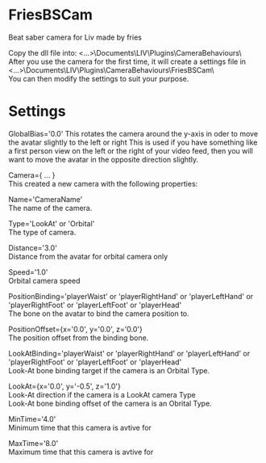# FriesBSCam
Beat saber camera for Liv made by fries

Copy the dll file into:
    <...>\Documents\LIV\Plugins\CameraBehaviours\\\
After you use the camera for the first time, it will create a settings file in
    <...>\Documents\LIV\Plugins\CameraBehaviours\FriesBSCam\\\
You can then modify the settings to suit your purpose.

# Settings
GlobalBias='0.0' 
This rotates the camera around the y-axis in oder to move the avatar slightly to the left or right
This is used if you have something like a first person view on the left or the right of your video feed, then you will want to move the avatar in the opposite direction slightly.

Camera={ ... }\
This created a new camera with the following properties:

Name='CameraName'\
The name of the camera.

Type='LookAt' or 'Orbital'\
The type of camera.

Distance='3.0'\
Distance from the avatar for orbital camera only

Speed='1.0'\
Orbital camera speed

PositionBinding='playerWaist' or 'playerRightHand' or 'playerLeftHand' or 'playerRightFoot' or 'playerLeftFoot' or 'playerHead'\
The bone on the avatar to bind the camera position to.

PositionOffset={x='0.0', y='0.0', z='0.0'} \
The position offset from the binding bone.

LookAtBinding='playerWaist' or 'playerRightHand' or 'playerLeftHand' or 'playerRightFoot' or 'playerLeftFoot' or 'playerHead'\
Look-At bone binding target if the camera is an Orbital Type.

LookAt={x='0.0', y='-0.5', z='1.0'} \
Look-At direction if the camera is a LookAt camera Type\
Look-At bone binding offset of the camera is an Obrital Type.

MinTime='4.0' \
Minimum time that this camera is avtive for

MaxTime='8.0' \
Maximum time that this camera is avtive for
	
	
	
